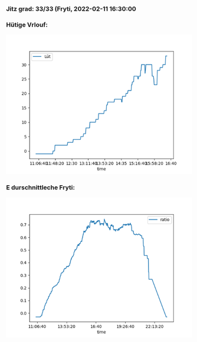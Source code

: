 ### Jitz grad: 33/33 (Fryti, 2022-02-11 16:30:00

### Hütige Vrlouf:
![Graph](Today.png)

### E durschnittleche Fryti:
![Graph](Fryti.png)